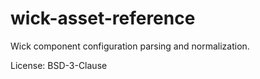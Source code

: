 # wick-asset-reference

Wick component configuration parsing and normalization.

License: BSD-3-Clause

